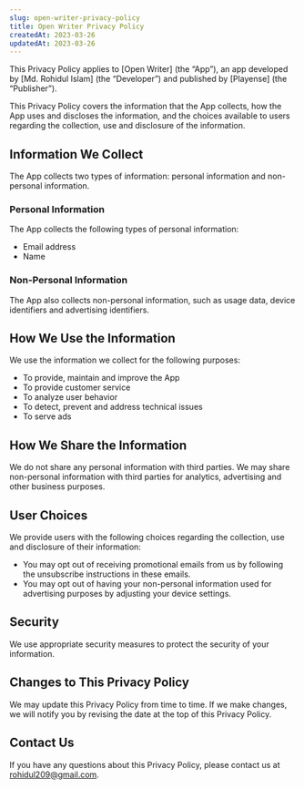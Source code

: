 ```yaml
---
slug: open-writer-privacy-policy
title: Open Writer Privacy Policy
createdAt: 2023-03-26
updatedAt: 2023-03-26
---
```


This Privacy Policy applies to [Open Writer] (the “App”), an app developed by [Md. Rohidul Islam] (the “Developer”) and published by [Playense] (the “Publisher”).

This Privacy Policy covers the information that the App collects, how the App uses and discloses the information, and the choices available to users regarding the collection, use and disclosure of the information.

## Information We Collect

The App collects two types of information: personal information and non-personal information.

### Personal Information

The App collects the following types of personal information:

- Email address
- Name

### Non-Personal Information

The App also collects non-personal information, such as usage data, device identifiers and advertising identifiers.

## How We Use the Information

We use the information we collect for the following purposes:

- To provide, maintain and improve the App
- To provide customer service
- To analyze user behavior
- To detect, prevent and address technical issues
- To serve ads

## How We Share the Information

We do not share any personal information with third parties. We may share non-personal information with third parties for analytics, advertising and other business purposes.

## User Choices

We provide users with the following choices regarding the collection, use and disclosure of their information:

- You may opt out of receiving promotional emails from us by following the unsubscribe instructions in these emails.
- You may opt out of having your non-personal information used for advertising purposes by adjusting your device settings.

## Security

We use appropriate security measures to protect the security of your information.

## Changes to This Privacy Policy

We may update this Privacy Policy from time to time. If we make changes, we will notify you by revising the date at the top of this Privacy Policy.

## Contact Us

If you have any questions about this Privacy Policy, please contact us at rohidul209@gmail.com.
